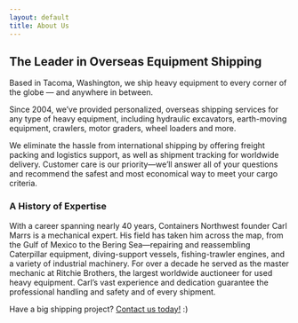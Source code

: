```yaml
---
layout: default
title: About Us
---
```

## The Leader in Overseas Equipment Shipping

Based in Tacoma, Washington, we ship heavy equipment to every corner of the globe &mdash; and anywhere in between.

Since 2004, we’ve provided personalized, overseas shipping services for any type of heavy equipment, including hydraulic excavators, earth-moving equipment, crawlers, motor graders, wheel loaders and more.

We eliminate the hassle from international shipping by offering freight packing and logistics support, as well as shipment tracking for worldwide delivery. Customer care is our priority—we’ll answer all of your questions and recommend the safest and most economical way to meet your cargo criteria.

### A History of Expertise

With a career spanning nearly 40 years, Containers Northwest founder Carl Marrs is a mechanical expert. His field has taken him across the map, from the Gulf of Mexico to the Bering Sea—repairing and reassembling Caterpillar equipment, diving-support vessels, fishing-trawler engines, and a variety of industrial machinery. For over a decade he served as the master mechanic at Ritchie Brothers, the largest worldwide auctioneer for used heavy equipment. Carl’s vast experience and dedication guarantee the professional handling and safety and of every shipment.

Have a big shipping project? [Contact us today!](contact_us.html) :)
